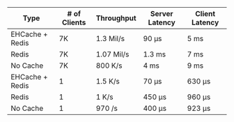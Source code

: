 Type | # of Clients | Throughput | Server Latency  | Client Latency  |
| ----------- | ----------- |-----------  | ----------- |----------- |
| EHCache + Redis | 7K | 1.3 Mil/s | 90 µs | 5 ms | 
| Redis | 7K | 1.07 Mil/s | 1.3 ms | 7 ms | 
|No Cache | 7K | 800 K/s | 4 ms | 9 ms | 
| EHCache + Redis | 1 | 1.5 K/s | 70 µs | 630 µs | 
| Redis | 1 | 1 K/s | 450 µs | 960 µs | 
|No Cache | 1 | 970 /s | 400 µs | 923 µs | 